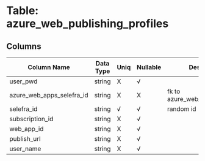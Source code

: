 # Table: azure_web_publishing_profiles

## Columns 

|  Column Name   |  Data Type  | Uniq | Nullable | Description | 
|  ----  | ----  | ----  | ----  | ---- | 
| user_pwd | string | X | √ |  | 
| azure_web_apps_selefra_id | string | X | X | fk to azure_web_apps.selefra_id | 
| selefra_id | string | √ | √ | random id | 
| subscription_id | string | X | √ |  | 
| web_app_id | string | X | √ |  | 
| publish_url | string | X | √ |  | 
| user_name | string | X | √ |  | 


